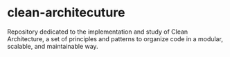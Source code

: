 # clean-architecuture
Repository dedicated to the implementation and study of Clean Architecture, a set of principles and patterns to organize code in a modular, scalable, and maintainable way. 
